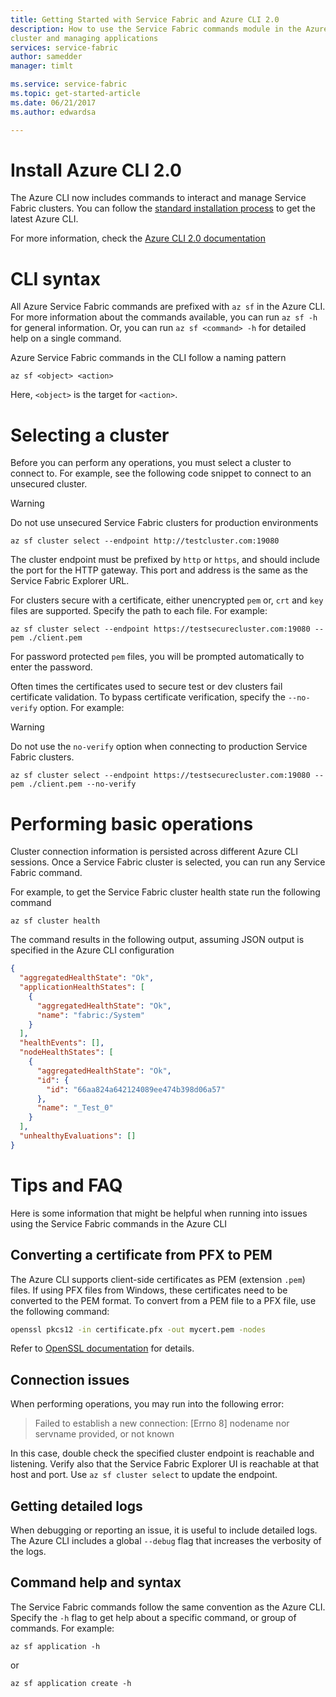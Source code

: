 ```yaml
---
title: Getting Started with Service Fabric and Azure CLI 2.0
description: How to use the Service Fabric commands module in the Azure CLI, version 2.0, includes connecting to
cluster and managing applications
services: service-fabric
author: samedder
manager: timlt

ms.service: service-fabric
ms.topic: get-started-article
ms.date: 06/21/2017
ms.author: edwardsa

---
```

# Install Azure CLI 2.0

The Azure CLI now includes commands to interact and manage Service Fabric clusters. You can follow the
[standard installation process](https://docs.microsoft.com/en-us/cli/azure/install-azure-cli) to get the latest
Azure CLI.

For more information, check the [Azure CLI 2.0 documentation](https://docs.microsoft.com/en-us/cli/azure/overview)

# CLI syntax

All Azure Service Fabric commands are prefixed with `az sf` in the Azure CLI. For more information about the commands
available, you can run `az sf -h` for general information. Or, you can run `az sf <command> -h` for detailed help on a
single command.

Azure Service Fabric commands in the CLI follow a naming pattern

```azurecli
az sf <object> <action>
```

Here, `<object>` is the target for `<action>`.

# Selecting a cluster

Before you can perform any operations, you must select a cluster to connect to. For example, see the following code
snippet to connect to an unsecured cluster.

> [!WARNING]
> Do not use unsecured Service Fabric clusters for production environments

```azurecli
az sf cluster select --endpoint http://testcluster.com:19080
```

The cluster endpoint must be prefixed by `http` or `https`, and should include the port for the HTTP gateway. This
port and address is the same as the Service Fabric Explorer URL.

For clusters secure with a certificate, either unencrypted `pem` or, `crt` and `key` files are supported. Specify the
path to each file. For example:

```azurecli
az sf cluster select --endpoint https://testsecurecluster.com:19080 --pem ./client.pem
```

For password protected `pem` files, you will be prompted automatically to enter the password.

Often times the certificates used to secure test or dev clusters fail certificate validation. To bypass certificate
verification, specify the `--no-verify` option. For example:

> [!WARNING]
> Do not use the `no-verify` option when connecting to production Service Fabric clusters.

```azurecli
az sf cluster select --endpoint https://testsecurecluster.com:19080 --pem ./client.pem --no-verify
```

# Performing basic operations

Cluster connection information is persisted across different Azure CLI sessions. Once a Service Fabric cluster is
selected, you can run any Service Fabric command.

For example, to get the Service Fabric cluster health state run the following command

```azurecli
az sf cluster health
```

The command results in the following output, assuming JSON output is specified in the Azure CLI configuration

```json
{
  "aggregatedHealthState": "Ok",
  "applicationHealthStates": [
    {
      "aggregatedHealthState": "Ok",
      "name": "fabric:/System"
    }
  ],
  "healthEvents": [],
  "nodeHealthStates": [
    {
      "aggregatedHealthState": "Ok",
      "id": {
        "id": "66aa824a642124089ee474b398d06a57"
      },
      "name": "_Test_0"
    }
  ],
  "unhealthyEvaluations": []
}
```

# Tips and FAQ

Here is some information that might be helpful when running into issues using the Service Fabric commands in the Azure
CLI

## Converting a certificate from PFX to PEM 

The Azure CLI supports client-side certificates as PEM (extension `.pem`) files. If using PFX files from Windows, these
certificates need to be converted to the PEM format. To convert from a PEM file to a PFX file, use the following 
command:

```bash
openssl pkcs12 -in certificate.pfx -out mycert.pem -nodes
```

Refer to [OpenSSL documentation](https://www.openssl.org/docs/man1.0.1/apps/pkcs12.html) for details.

## Connection issues

When performing operations, you may run into the following error:

> Failed to establish a new connection: [Errno 8] nodename nor servname provided, or not known

In this case, double check the specified cluster endpoint is reachable and listening. Verify also that the Service
Fabric Explorer UI is reachable at that host and port. Use `az sf cluster select` to update the endpoint.

## Getting detailed logs

When debugging or reporting an issue, it is useful to include detailed logs. The Azure CLI includes a global `--debug`
flag that increases the verbosity of the logs.

## Command help and syntax

The Service Fabric commands follow the same convention as the Azure CLI. Specify the `-h` flag to get help about a
specific command, or group of commands. For example:

```azurecli
az sf application -h
```

or

```azurecli
az sf application create -h
```
